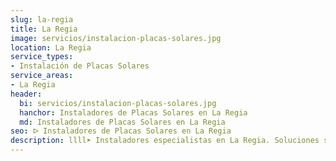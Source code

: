 ```yaml
---
slug: la-regia
title: La Regia
image: servicios/instalacion-placas-solares.jpg
location: La Regia
service_types:
- Instalación de Placas Solares
service_areas:
- La Regia
header:
  bi: servicios/instalacion-placas-solares.jpg
  hanchor: Instaladores de Placas Solares en La Regia
  md: Instaladores de Placas Solares en La Regia
seo: ᐅ Instaladores de Placas Solares en La Regia
description: llll➤ Instaladores especialistas en La Regia. Soluciones sostenibles y eficientes. Mejores técnicas y precios competitivos ✅ ¡Contáctanos!
---
```

